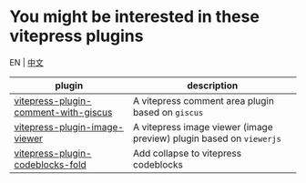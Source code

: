 # You might be interested in these vitepress plugins

EN | [中文](README_zh.md)

| plugin                                                                                                        | description                                                         |
|---------------------------------------------------------------------------------------------------------------|---------------------------------------------------------------------|
| [vitepress-plugin-comment-with-giscus](https://github.com/T-miracle/vitepress-plugin-comment-with-giscus)     | A vitepress comment area plugin based on `giscus`                   |
| [vitepress-plugin-image-viewer](https://github.com/T-miracle/vitepress-plugin-image-viewer)                   | A vitepress image viewer (image preview) plugin based on `viewerjs` |
| [vitepress-plugin-codeblocks-fold](https://github.com/T-miracle/vitepress-plugin-codeblocks-fold)             | Add collapse to vitepress codeblocks                                |
